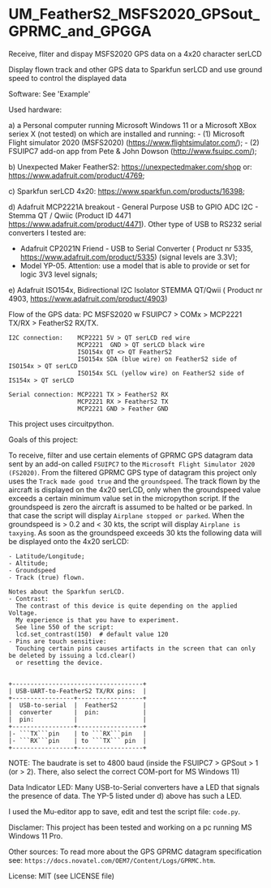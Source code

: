 # UM_FeatherS2_MSFS2020_GPSout_GPRMC_and_GPGGA
 Receive, fliter and dispay MSFS2020 GPS data on a 4x20 character serLCD


Display flown track and other GPS data to Sparkfun serLCD and use ground speed to control the displayed data

Software:
See 'Example'

Used hardware:

a) a Personal computer running Microsoft Windows 11 or a Microsoft XBox seriex X (not tested) on which are installed and running: 
    - (1) Microsoft Flight simulator 2020 (MSFS2020) (https://www.flightsimulator.com/);
    - (2) FSUIPC7 add-on app from Pete & John Dowson (http://www.fsuipc.com/);

b) Unexpected Maker FeatherS2: https://unexpectedmaker.com/shop or: https://www.adafruit.com/product/4769;

c) Sparkfun serLCD 4x20: https://www.sparkfun.com/products/16398;

d) Adafruit MCP2221A breakout - General Purpose USB to GPIO ADC I2C - Stemma QT / Qwiic (Product ID 4471 https://www.adafruit.com/product/4471).
   Other type of USB to RS232 serial converters I tested are:
   - Adafruit CP2021N Friend - USB to Serial Converter ( Product nr 5335, https://www.adafruit.com/product/5335) (signal levels are 3.3V);
   - Model YP-05. Attention: use a model that is able to provide or set for logic 3V3 level signals;

e) Adafruit ISO154x, Bidirectional I2C Isolator STEMMA QT/Qwii ( Product nr 4903, https://www.adafruit.com/product/4903)

Flow of the GPS data:  PC MSFS2020 w FSUIPC7 > COMx > MCP2221 TX/RX > FeatherS2 RX/TX.
```
I2C connection:    MCP2221 5V > QT serLCD red wire
                   MCP2221  GND > QT serLCD black wire
                   ISO154x QT <> QT FeatherS2
                   ISO154x SDA (blue wire) on FeatherS2 side of ISO154x > QT serLCD
                   ISO154x SCL (yellow wire) on FeatherS2 side of IS154x > QT serLCD

Serial connection: MCP2221 TX > FeatherS2 RX
                   MCP2221 RX > FeatherS2 TX
                   MCP2221 GND > Feather GND
```
This project uses circuitpython.

Goals of this project:

To receive, filter and use certain elements of GPRMC GPS datagram data sent by an add-on called ```FSUIPC7``` to the ```Microsoft Flight Simulator 2020 (FS2020)```.
From the filtered GPRMC GPS type of datagram this project only uses the ```Track made good true``` and the ```groundspeed```. The track flown by the aircraft is displayed on the 4x20 serLCD, only when the groundspeed value exceeds a certain minimum value set in the micropython script. If the groundspeed is zero the aircraft is assumed to be halted or be parked. In that case the script will display ```Airplane stopped or parked```. When the groundspeed is > 0.2 and < 30 kts, the script will display ```Airplane is taxying```.  As soon as the groundspeed exceeds 30 kts the following data will be displayed onto the 4x20 serLCD:
```
- Latitude/Longitude;
- Altitude;
- Groundspeed
- Track (true) flown. 
```

```
Notes about the Sparkfun serLCD. 
- Contrast:
  The contrast of this device is quite depending on the applied Voltage. 
  My experience is that you have to experiment.
  See line 550 of the script:
  lcd.set_contrast(150)  # default value 120
- Pins are touch sensitive:
  Touching certain pins causes artifacts in the screen that can only be deleted by issuing a lcd.clear() 
  or resetting the device.


+------------------------------------+
| USB-UART-to-FeatherS2 TX/RX pins:  |
+-----------------+------------------+
|  USB-to-serial  |  FeatherS2       |
|  converter      |  pin:            |
|  pin:           |                  |
+-----------------+------------------+
|- ```TX```pin    | to ```RX```pin   |
|- ```RX```pin    | to ```TX``` pin  |
+-----------------+------------------+
```
NOTE: The baudrate is set to 4800 baud (inside the FSUIPC7 > GPSout > 1 (or > 2). There, also select the correct COM-port for MS Windows 11)

Data Indicator LED:
Many USB-to-Serial converters have a LED that signals the presence of data. The YP-5 listed under d) above has such a LED.

I used the Mu-editor app to save, edit and test the script file: ```code.py```.


Disclamer:
This project has been tested and working on a pc running MS Windows 11 Pro.

Other sources:
To read more about the GPS GPRMC datagram specification see: ```https://docs.novatel.com/OEM7/Content/Logs/GPRMC.htm```.

License: MIT (see LICENSE file)
